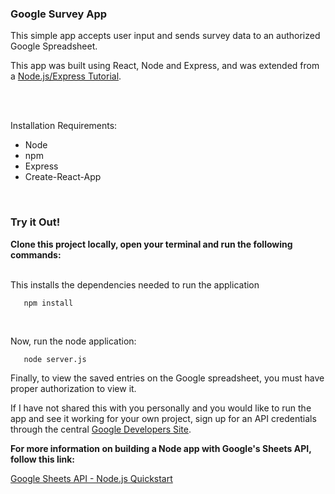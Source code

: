 ### Google Survey App

This simple app accepts user input and sends survey data to an authorized Google Spreadsheet.

This app was built using React, Node and Express, and was extended from a [Node.js/Express Tutorial](https://codeburst.io/build-a-weather-website-in-30-minutes-with-node-js-express-openweather-a317f904897b).

<br/>
<br/>

Installation Requirements:
- Node
- npm
- Express
- Create-React-App

<br/>

### Try it Out!

  
**Clone this project locally, open your terminal and run the following commands:**
<br/>
<br/>
 
This installs the dependencies needed to run the application
```
   npm install
```
<br/>

Now, run the node application:

```
   node server.js
```


Finally, to view the saved entries on the Google spreadsheet, you must have proper authorization to view it. 
<br/>

If I have not shared this with you personally and you would like to run the app  and see it working for your own project,
sign up for an API credentials through the central [Google Developers Site](https://console.developers.google.com/start/api?id=sheets.googleapis.com).



**For more information on building a Node app with Google's Sheets API, follow this link:**

[Google Sheets API - Node.js Quickstart](https://developers.google.com/sheets/api/quickstart/nodejs#step_3_set_up_the_sample)
